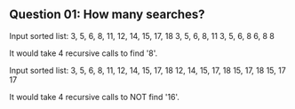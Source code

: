 ## Question 01: How many searches? ##

Input sorted list: 3, 5, 6, 8, 11, 12, 14, 15, 17, 18
3, 5, 6, 8, 11
3, 5, 6, 8
6, 8
8

It would take 4 recursive calls to find '8'.


Input sorted list: 3, 5, 6, 8, 11, 12, 14, 15, 17, 18
12, 14, 15, 17, 18
15, 17, 18
15, 17
17

It would take 4 recursive calls to NOT find '16'.